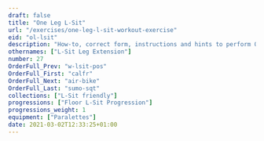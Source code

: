 ```yaml
---
draft: false
title: "One Leg L-Sit"
url: "/exercises/one-leg-l-sit-workout-exercise"
eid: "ol-lsit"
description: "How-to, correct form, instructions and hints to perform One Leg L-Sit. Similar exercises and video demo"
othernames: ["L-Sit Leg Extension"]
number: 27
OrderFull_Prev: "w-lsit-pos"
OrderFull_First: "calfr"
OrderFull_Next: "air-bike"
OrderFull_Last: "sumo-sqt"
collections: ["L-Sit friendly"]
progressions: ["Floor L-Sit Progression"]
progressions_weight: 1
equipment: ["Paralettes"]
date: 2021-03-02T12:33:25+01:00
---
```

